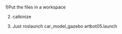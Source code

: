 1)Put the files in a workspace

2) catkinize 

3) Just roslaunch car_model_gazebo artbot05.launch


